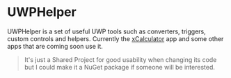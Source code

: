 # UWPHelper
UWPHelper is a set of useful UWP tools such as converters, triggers, custom controls and helpers. Currently the [xCalculator][1] app and some other apps that are coming soon use it.

[1]: https://www.microsoft.com/store/apps/9nblggh5zbj6

> It's just a Shared Project for good usability when changing its code but I could make it a NuGet package if someone will be interested.
